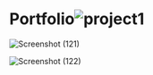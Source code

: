 # Portfolio![project1](https://github.com/Rahul213214/Portfolio/assets/69863748/ce5e0009-58dd-4f25-bbf2-abd6b0143c97)

![Screenshot (121)](https://github.com/Rahul213214/Portfolio/assets/69863748/d2bd1bfa-88ed-4b92-a81b-da46d0c93fbf)


![Screenshot (122)](https://github.com/Rahul213214/Portfolio/assets/69863748/b0ddb277-65c1-4883-9d4c-5482d5a02f21)
